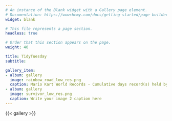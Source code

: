 ```yaml
---
# An instance of the Blank widget with a Gallery page element.
# Documentation: https://wowchemy.com/docs/getting-started/page-builder/
widget: blank

# This file represents a page section.
headless: true

# Order that this section appears on the page.
weight: 40

title: TidyTuesday
subtitle:

gallery_item:
- album: gallery
  image: rainbow_road_low_res.png
  caption: Mario Kart World Records - Cumulative days record(s) held by players.
- album: gallery
  image: survivor_low_res.png
  caption: Write your image 2 caption here
---
```


{{< gallery >}}
